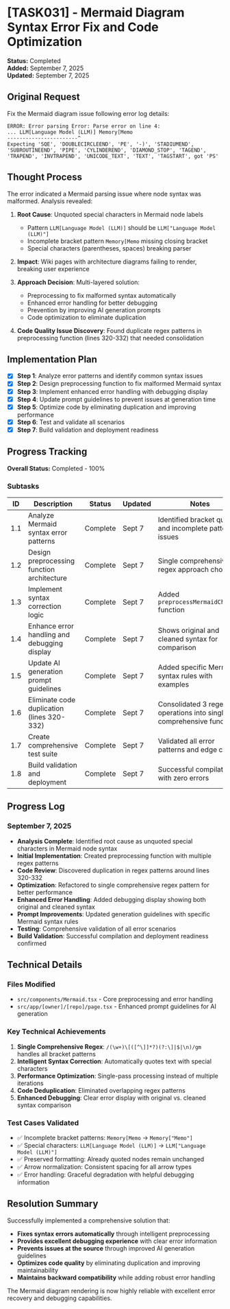 # [TASK031] - Mermaid Diagram Syntax Error Fix and Code Optimization

**Status:** Completed  
**Added:** September 7, 2025  
**Updated:** September 7, 2025

## Original Request
Fix the Mermaid diagram issue following error log details:
```
ERROR: Error parsing Error: Parse error on line 4:
... LLM[Language Model (LLM)] Memory[Memo
-----------------------^
Expecting 'SQE', 'DOUBLECIRCLEEND', 'PE', '-)', 'STADIUMEND', 'SUBROUTINEEND', 'PIPE', 'CYLINDEREND', 'DIAMOND_STOP', 'TAGEND', 'TRAPEND', 'INVTRAPEND', 'UNICODE_TEXT', 'TEXT', 'TAGSTART', got 'PS'
```

## Thought Process
The error indicated a Mermaid parsing issue where node syntax was malformed. Analysis revealed:

1. **Root Cause**: Unquoted special characters in Mermaid node labels
   - Pattern `LLM[Language Model (LLM)]` should be `LLM["Language Model (LLM)"]`
   - Incomplete bracket pattern `Memory[Memo` missing closing bracket
   - Special characters (parentheses, spaces) breaking parser

2. **Impact**: Wiki pages with architecture diagrams failing to render, breaking user experience

3. **Approach Decision**: Multi-layered solution:
   - Preprocessing to fix malformed syntax automatically
   - Enhanced error handling for better debugging
   - Prevention by improving AI generation prompts
   - Code optimization to eliminate duplication

4. **Code Quality Issue Discovery**: Found duplicate regex patterns in preprocessing function (lines 320-332) that needed consolidation

## Implementation Plan
- [x] **Step 1**: Analyze error patterns and identify common syntax issues
- [x] **Step 2**: Design preprocessing function to fix malformed Mermaid syntax
- [x] **Step 3**: Implement enhanced error handling with debugging display
- [x] **Step 4**: Update prompt guidelines to prevent issues at generation time
- [x] **Step 5**: Optimize code by eliminating duplication and improving performance
- [x] **Step 6**: Test and validate all scenarios
- [x] **Step 7**: Build validation and deployment readiness

## Progress Tracking

**Overall Status:** Completed - 100%

### Subtasks
| ID | Description | Status | Updated | Notes |
|----|-------------|--------|---------|-------|
| 1.1 | Analyze Mermaid syntax error patterns | Complete | Sept 7 | Identified bracket quoting and incomplete pattern issues |
| 1.2 | Design preprocessing function architecture | Complete | Sept 7 | Single comprehensive regex approach chosen |
| 1.3 | Implement syntax correction logic | Complete | Sept 7 | Added `preprocessMermaidChart()` function |
| 1.4 | Enhance error handling and debugging display | Complete | Sept 7 | Shows original and cleaned syntax for comparison |
| 1.5 | Update AI generation prompt guidelines | Complete | Sept 7 | Added specific Mermaid syntax rules with examples |
| 1.6 | Eliminate code duplication (lines 320-332) | Complete | Sept 7 | Consolidated 3 regex operations into single comprehensive function |
| 1.7 | Create comprehensive test suite | Complete | Sept 7 | Validated all error patterns and edge cases |
| 1.8 | Build validation and deployment | Complete | Sept 7 | Successful compilation with zero errors |

## Progress Log

### September 7, 2025
- **Analysis Complete**: Identified root cause as unquoted special characters in Mermaid node syntax
- **Initial Implementation**: Created preprocessing function with multiple regex patterns
- **Code Review**: Discovered duplication in regex patterns around lines 320-332
- **Optimization**: Refactored to single comprehensive regex pattern for better performance
- **Enhanced Error Handling**: Added debugging display showing both original and cleaned syntax
- **Prompt Improvements**: Updated generation guidelines with specific Mermaid syntax rules
- **Testing**: Comprehensive validation of all error scenarios
- **Build Validation**: Successful compilation and deployment readiness confirmed

## Technical Details

### Files Modified
- `src/components/Mermaid.tsx` - Core preprocessing and error handling
- `src/app/[owner]/[repo]/page.tsx` - Enhanced prompt guidelines for AI generation

### Key Technical Achievements
1. **Single Comprehensive Regex**: `/(\w+)\[([^\]]*?)(?:\]|$|\n)/gm` handles all bracket patterns
2. **Intelligent Syntax Correction**: Automatically quotes text with special characters
3. **Performance Optimization**: Single-pass processing instead of multiple iterations
4. **Code Deduplication**: Eliminated overlapping regex patterns
5. **Enhanced Debugging**: Clear error display with original vs. cleaned syntax comparison

### Test Cases Validated
- ✅ Incomplete bracket patterns: `Memory[Memo` → `Memory["Memo"]`
- ✅ Special characters: `LLM[Language Model (LLM)]` → `LLM["Language Model (LLM)"]`
- ✅ Preserved formatting: Already quoted nodes remain unchanged
- ✅ Arrow normalization: Consistent spacing for all arrow types
- ✅ Error handling: Graceful degradation with helpful debugging information

## Resolution Summary
Successfully implemented a comprehensive solution that:
- **Fixes syntax errors automatically** through intelligent preprocessing
- **Provides excellent debugging experience** with clear error information
- **Prevents issues at the source** through improved AI generation guidelines
- **Optimizes code quality** by eliminating duplication and improving maintainability
- **Maintains backward compatibility** while adding robust error handling

The Mermaid diagram rendering is now highly reliable with excellent error recovery and debugging capabilities.
